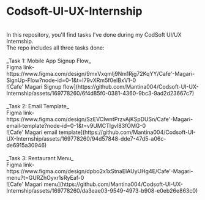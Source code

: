 # Codsoft-UI-UX-Internship<br>
<br>
In this repository, you'll find tasks I've done during my CodSoft UI/UX Internship.<br>
The repo includes all three tasks done:<br>
<br>
_Task 1: Mobile App Signup Flow_<br>
Figma link- https://www.figma.com/design/9mxVxqmIj9Nm1Rjg72KqYY/Cafe'-Magari-SignUp-Flow?node-id=0-1&t=I79vXRm5f0eIBxV1-0 <br>
![Cafe' Magari Signup flow](https://github.com/Mantina004/Codsoft-UI-UX-Internship/assets/169778260/6f4d85f0-0381-4360-9bc3-9ad2d23667c7) <br>
<br>
_Task 2: Email Template_<br>
Figma link- https://www.figma.com/design/SzEVCIwntPrzvAjKSpDUSn/Cafe'-Magari-email-template?node-id=0-1&t=v9UMCTlgvl83fOMG-0 <br>
![Cafe' Magari email template](https://github.com/Mantina004/Codsoft-UI-UX-Internship/assets/169778260/94d57848-dde7-47d5-a06c-de6915a30946)<br>
<br>
_Task 3: Restaurant Menu_<br>
Figma link- https://www.figma.com/design/dpbo2x1xStnaEIAUyUHg4E/Cafe'-Magari-menu?t=GURZhOyxr1sRyEaf-0 <br>
![Cafe' Magari menu](https://github.com/Mantina004/Codsoft-UI-UX-Internship/assets/169778260/da3eae03-9549-4973-b908-e0eb26e863c0)
